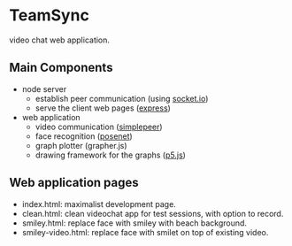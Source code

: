 # TeamSync

video chat web application.

## Main Components

- node server
   - establish peer communication (using [socket.io](https://github.com/socketio/socket.io))
   - serve the client web pages ([express](https://github.com/expressjs/express))
- web application
  - video communication ([simplepeer](https://github.com/feross/simple-peer))
  - face recognition ([posenet](https://github.com/tensorflow/tfjs-models/tree/master/posenet))
  - graph plotter (grapher.js)
  - drawing framework for the graphs ([p5.js](https://p5js.org/))

## Web application pages
- index.html: maximalist development page.
- clean.html: clean videochat app for test sessions, with option to record.
- smiley.html: replace face with smiley with beach background.
- smiley-video.html: replace face with smilet on top of existing video.
